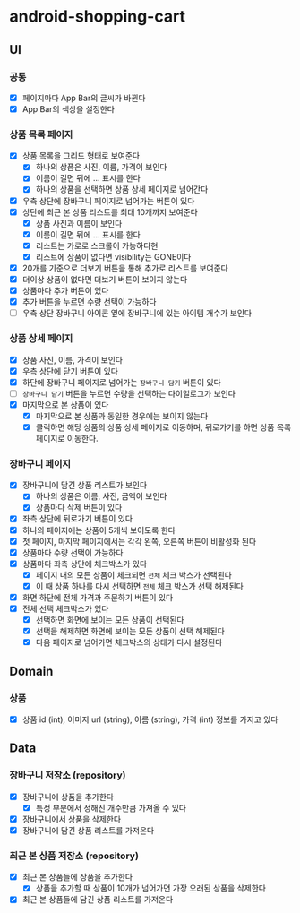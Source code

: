 # android-shopping-cart

## UI

### 공통

- [x] 페이지마다 App Bar의 글씨가 바뀐다
- [x] App Bar의 색상을 설정한다

### 상품 목록 페이지

- [x] 상품 목록을 그리드 형태로 보여준다
    - [x] 하나의 상품은 사진, 이름, 가격이 보인다
    - [x] 이름이 길면 뒤에 ... 표시를 한다
    - [x] 하나의 상품을 선택하면 상품 상세 페이지로 넘어간다
- [x] 우측 상단에 장바구니 페이지로 넘어가는 버튼이 있다
- [x] 상단에 최근 본 상품 리스트를 최대 10개까지 보여준다
    - [x] 상품 사진과 이름이 보인다
    - [x] 이름이 길면 뒤에 ... 표시를 한다
    - [x] 리스트는 가로로 스크롤이 가능하다현
    - [x] 리스트에 상품이 없다면 visibility는 GONE이다
- [x] 20개를 기준으로 더보기 버튼을 통해 추가로 리스트를 보여준다
- [x] 더이상 상품이 없다면 더보기 버튼이 보이지 않는다
- [x] 상품마다 추가 버튼이 있다
- [x] 추가 버튼을 누르면 수량 선택이 가능하다
- [ ] 우측 상단 장바구니 아이콘 옆에 장바구니에 있는 아이템 개수가 보인다

### 상품 상세 페이지

- [x] 상품 사진, 이름, 가격이 보인다
- [x] 우측 상단에 닫기 버튼이 있다
- [x] 하단에 장바구니 페이지로 넘어가는 `장바구니 담기` 버튼이 있다
- [ ] `장바구니 담기` 버튼을 누르면 수량을 선택하는 다이얼로그가 보인다
- [x] 마지막으로 본 상품이 있다
  - [x] 마지막으로 본 상품과 동일한 경우에는 보이지 않는다
  - [x] 클릭하면 해당 상품의 상품 상세 페이지로 이동하며, 뒤로가기를 하면 상품 목록 페이지로 이동한다.

### 장바구니 페이지

- [x] 장바구니에 담긴 상품 리스트가 보인다
    - [x] 하나의 상품은 이름, 사진, 금액이 보인다
    - [x] 상품마다 삭제 버튼이 있다
- [x] 좌측 상단에 뒤로가기 버튼이 있다
- [x] 하나의 페이지에는 상품이 5개씩 보이도록 한다
- [x] 첫 페이지, 마지막 페이지에서는 각각 왼쪽, 오른쪽 버튼이 비활성화 된다
- [x] 상품마다 수량 선택이 가능하다
- [x] 상품마다 좌측 상단에 체크박스가 있다
  - [x] 페이지 내의 모든 상품이 체크되면 `전체` 체크 박스가 선택된다
  - [x] 이 때 상품 하나를 다시 선택하면 `전체` 체크 박스가 선택 해제된다
- [x] 화면 하단에 전체 가격과 주문하기 버튼이 있다
- [x] 전체 선택 체크박스가 있다
  - [x] 선택하면 화면에 보이는 모든 상품이 선택된다
  - [x] 선택을 해제하면 화면에 보이는 모든 상품이 선택 해제된다
  - [x] 다음 페이지로 넘어가면 체크박스의 상태가 다시 설정된다

## Domain

### 상품

- [x] 상품 id (int), 이미지 url (string), 이름 (string), 가격 (int) 정보를 가지고 있다

## Data

### 장바구니 저장소 (repository)

- [x] 장바구니에 상품을 추가한다
    - [x] 특정 부분에서 정해진 개수만큼 가져올 수 있다
- [x] 장바구니에서 상품을 삭제한다
- [x] 장바구니에 담긴 상품 리스트를 가져온다

### 최근 본 상품 저장소 (repository)

- [x] 최근 본 상품들에 상품을 추가한다
    - [x] 상품을 추가할 때 상품이 10개가 넘어가면 가장 오래된 상품을 삭제한다
- [x] 최근 본 상품들에 담긴 상품 리스트를 가져온다
